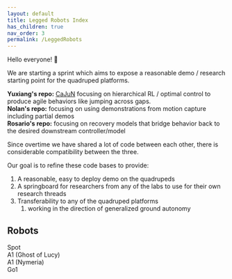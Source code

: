 ```yaml
---
layout: default
title: Legged Robots Index
has_children: true
nav_order: 3
permalink: /LeggedRobots
---
```


Hello everyone! 👋

We are starting a sprint which aims to expose a reasonable demo / research starting point for the quadruped platforms.

**Yuxiang's repo:** [CaJuN](https://yxyang.github.io/cajun/) focusing on hierarchical RL / optimal control to produce agile behaviors like jumping across gaps. \
**Nolan's repo:** focusing on using demonstrations from motion capture including partial demos \
**Rosario's repo:** focusing on recovery models that bridge behavior back to the desired downstream controller/model

Since overtime we have shared a lot of code between each other, there is considerable compatibility between the three.

Our goal is to refine these code bases to provide:
1. A reasonable, easy to deploy demo on the quadrupeds
2. A springboard for researchers from any of the labs to use for their own research threads
3. Transferability to any of the quadruped platforms
	1. working in the direction of generalized ground autonomy

## Robots
Spot \
A1 (Ghost of Lucy) \
A1 (Nymeria) \
Go1 

